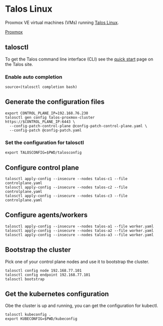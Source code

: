 # Talos Linux

Proxmox VE virtual machines (VMs) running [Talos Linux](https://www.talos.dev/).

[Proxmox](https://www.talos.dev/v1.5/talos-guides/install/virtualized-platforms/proxmox/)


## talosctl

To get the Talos command line interface (CLI) see the [quick start](https://www.talos.dev/v1.5/introduction/quickstart/)
page on the Talos site.

### Enable auto completion

```shell
source<(talosctl completion bash)
```

## Generate the configuration files

```shell
export CONTROL_PLANE_IP=192.168.76.230
talosctl gen config talos-proxmox-cluster https://$CONTROL_PLANE_IP:6443 \
  --config-patch-control-plane @config-patch-control-plane.yaml \
  --config-patch @config-patch.yaml
```

### Set the configuration for talosctl

```shell
export TALOSCONFIG=$PWD/talosconfig
```

## Configure control plane
```shell
talosctl apply-config --insecure --nodes talos-c1 --file controlplane.yaml
talosctl apply-config --insecure --nodes talos-c2 --file controlplane.yaml
talosctl apply-config --insecure --nodes talos-c3 --file controlplane.yaml
```

## Configure agents/workers
```shell
talosctl apply-config --insecure --nodes talos-a1 --file worker.yaml
talosctl apply-config --insecure --nodes talos-a2 --file worker.yaml
talosctl apply-config --insecure --nodes talos-a3 --file worker.yaml
```

## Bootstrap the cluster
Pick one of your control plane nodes and use it to bootstrap the cluster.
```shell
talosctl config node 192.168.77.101
talosctl config endpoint 192.168.77.101
talosctl bootstrap
```


## Get the kubernetes configuration
Obe the cluster is up and running, you can get the configuration for kubectl.

```shell
talosctl kubeconfig .
export KUBECONFIG=$PWD/kubeconfig
```
